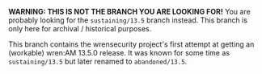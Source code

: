 **WARNING: THIS IS NOT THE BRANCH YOU ARE LOOKING FOR!**
You are probably looking for the `sustaining/13.5` branch instead. This branch is only here for archival / historical purposes. 

This branch contains the wrensecurity project's first attempt at getting an (workable) wren:AM 13.5.0 release. It was known for some time as `sustaining/13.5` but later renamed to `abandoned/13.5`.
